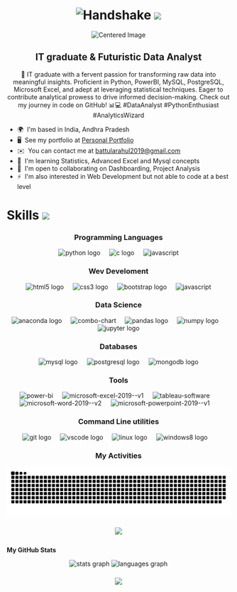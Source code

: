 <h1 align="center">
    <img src="https://user-images.githubusercontent.com/74038190/216120981-b9507c36-0e04-4469-8e27-c99271b45ba5.png" alt="Handshake" width="70" />
    <img src="https://readme-typing-svg.herokuapp.com/?font=Righteous&size=35&center=true&vCenter=true&width=200&height=60&duration=4000&lines=Hi+There!;+I'm+Rahul!;" />
</h1>

<p align="center">
  <img src="https://user-images.githubusercontent.com/74038190/229223263-cf2e4b07-2615-4f87-9c38-e37600f8381a.gif" width="5rem" alt="Centered Image" />
</p>


<h2 align="center">IT graduate & Futuristic Data Analyst</h2>


<p align="center">🚀 IT graduate with a fervent passion for transforming raw data into meaningful insights. Proficient in Python, PowerBI, MySQL, PostgreSQL, Microsoft Excel, and adept at leveraging statistical techniques. Eager to contribute analytical prowess to drive informed decision-making. Check out my journey in code on GitHub! 📊💻 #DataAnalyst #PythonEnthusiast #AnalyticsWizard</p> 

* 🌍  I'm based in India, Andhra Pradesh
* 🖥️  See my portfolio at [Personal Portfolio](http://rahul-battula-personal.framer.website)
* ✉️  You can contact me at [battularahul2019@gmail.com](mailto:battularahul2019@gmail.com)
* 🧠  I'm learning Statistics, Advanced Excel and Mysql concepts
* 🤝  I'm open to collaborating on Dashboarding, Project Analysis
* ⚡  I'm also interested in Web Development but not able to code at a best level

# Skills <img src="https://user-images.githubusercontent.com/74038190/212284087-bbe7e430-757e-4901-90bf-4cd2ce3e1852.gif" width="30">

###

<div align="center">
  <h3>Programming Languages</h3>
  <img src="https://cdn.jsdelivr.net/gh/devicons/devicon/icons/python/python-original.svg" height="75" alt="python logo"  />
  <img width="12" />
  <img src="https://cdn.jsdelivr.net/gh/devicons/devicon/icons/c/c-original.svg" height="75" alt="c logo"  />
  <img width="12" />
  <img width="75" height="75" src="https://img.icons8.com/fluency/48/javascript.png" alt="javascript"/>
</div>

###

<div align="center">
  <h3>Wev Develoment</h3>
  <img src="https://cdn.jsdelivr.net/gh/devicons/devicon/icons/html5/html5-original.svg" height="75" alt="html5 logo"  />
  <img width="12" />
  <img src="https://cdn.jsdelivr.net/gh/devicons/devicon/icons/css3/css3-original.svg" height="75" alt="css3 logo"  />
  <img width="12" />
  <img src="https://cdn.jsdelivr.net/gh/devicons/devicon/icons/bootstrap/bootstrap-original.svg" height="75" alt="bootstrap logo"  />
  <img width="12" />
  <img width="75" height="75" src="https://img.icons8.com/fluency/48/javascript.png" alt="javascript"/>
</div>

###

<div align="center">
  <h3>Data Science</h3>
  <img src="https://cdn.jsdelivr.net/gh/devicons/devicon/icons/anaconda/anaconda-original.svg" height="75" alt="anaconda logo"  />
  <img width="12" />
  <img width="80" height="80" src="https://img.icons8.com/bubbles/50/combo-chart.png" alt="combo-chart"/>
  <img width="12" />
  <img src="https://cdn.jsdelivr.net/gh/devicons/devicon/icons/pandas/pandas-original.svg" height="75" alt="pandas logo"  />
  <img width="12" />
  <img src="https://cdn.jsdelivr.net/gh/devicons/devicon/icons/numpy/numpy-original.svg" height="75" alt="numpy logo"  />
  <img width="12" />
  <img src="https://cdn.jsdelivr.net/gh/devicons/devicon/icons/jupyter/jupyter-original.svg" height="75" alt="jupyter logo"  />
</div>

###

<div align="center">
  <h3>Databases</h3>
  <img src="https://cdn.simpleicons.org/mysql/4479A1" height="75" alt="mysql logo"  />
  <img width="13" />
  <img src="https://cdn.simpleicons.org/postgresql/4169E1" height="75" alt="postgresql logo"  />
  <img width="13" />
  <img src="https://cdn.jsdelivr.net/gh/devicons/devicon/icons/mongodb/mongodb-original.svg" height="75" alt="mongodb logo"  />
</div>

###

<div align="center">
  <h3>Tools</h3>
  <img width="75" height="75" src="https://img.icons8.com/color/144/power-bi.png" alt="power-bi"/>
  <img width="13" />
  <img width="75" height="75" src="https://img.icons8.com/color/96/microsoft-excel-2019--v1.png" alt="microsoft-excel-2019--v1"/>
  <img width="13" />
  <img width="75" height="75" src="https://img.icons8.com/color/96/tableau-software.png" alt="tableau-software"/>
  <img width="13" />
  <img width="75" height="75" src="https://img.icons8.com/color/96/microsoft-word-2019--v2.png" alt="microsoft-word-2019--v2"/>
  <img width="13" />
  <img width="75" height="75" src="https://img.icons8.com/color/96/microsoft-powerpoint-2019--v1.png" alt="microsoft-powerpoint-2019--v1"/>
  <img width="13" />
</div>

###

<div align="center">
  <h3>Command Line utilities</h3>
  <img src="https://cdn.simpleicons.org/git/F05032" height="75" alt="git logo"  />
  <img width="12" />
  <img src="https://cdn.jsdelivr.net/gh/devicons/devicon/icons/vscode/vscode-original.svg" height="75" alt="vscode logo"  />
  <img width="12" />
  <img src="https://cdn.jsdelivr.net/gh/devicons/devicon/icons/linux/linux-original.svg" height="75" alt="linux logo"  />
  <img width="12" />
  <img src="https://cdn.jsdelivr.net/gh/devicons/devicon/icons/windows8/windows8-original.svg" height="75" alt="windows8 logo"  />
  <img width="12" />
</div>

###

<div align="center">
    <h3>My Activities</h3>
<picture>
  <source
    media="(prefers-color-scheme: dark)"
    srcset="https://raw.githubusercontent.com/platane/snk/output/github-contribution-grid-snake-dark.svg"
  />
  <source
    media="(prefers-color-scheme: light)"
    srcset="https://raw.githubusercontent.com/platane/snk/output/github-contribution-grid-snake.svg"
  />
  <img
    alt="github contribution grid snake animation"
    src="https://raw.githubusercontent.com/platane/snk/output/github-contribution-grid-snake.svg"
  />
</picture>    
</div>

###

<div align="center">
  <img src="https://profile-counter.glitch.me/RahulBattula/count.svg?"  />
</div>

###

<b align="center">My GitHub Stats</b>

<div align="center">
  <img src="https://github-readme-stats.vercel.app/api?username=RahulBattula&hide_title=false&hide_rank=false&show_icons=true&include_all_commits=true&count_private=true&disable_animations=false&theme=dracula&locale=en&hide_border=false&order=1" height="150" alt="stats graph"  />
  <img src="https://github-readme-stats.vercel.app/api/top-langs?username=RahulBattula&locale=en&hide_title=false&layout=compact&card_width=320&langs_count=5&theme=dracula&hide_border=false&order=2" height="150" alt="languages graph"  />
</div>

###

<div align="center">
    <a href="http://www.github.com/RahulBattula"><img src="https://github-readme-streak-stats.herokuapp.com/?user=RahulBattula&stroke=ffffff&background=1c1917&ring=0891b2&fire=0891b2&currStreakNum=ffffff&currStreakLabel=0891b2&sideNums=ffffff&sideLabels=ffffff&dates=ffffff&hide_border=true" /></a>
</div>

